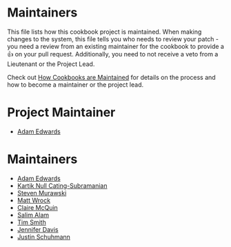 <!-- This is a generated file. Please do not edit directly -->

# Maintainers
This file lists how this cookbook project is maintained. When making changes to the system, this file tells you who needs to review your patch - you need a review from an existing maintainer for the cookbook to provide a :+1: on your pull request. Additionally, you need to not receive a veto from a Lieutenant or the Project Lead.

Check out [How Cookbooks are Maintained](https://github.com/chef-cookbooks/community_cookbook_documentation/blob/master/CONTRIBUTING.MD) for details on the process and how to become a maintainer or the project lead.

# Project Maintainer
* [Adam Edwards](https://github.com/adamedx)

# Maintainers
* [Adam Edwards](https://github.com/adamedx)
* [Kartik Null Cating-Subramanian](https://github.com/ksubrama)
* [Steven Murawski](https://github.com/smurawski)
* [Matt Wrock](https://github.com/mwrock)
* [Claire McQuin](https://github.com/mcquin)
* [Salim Alam](https://github.com/chefsalim)
* [Tim Smith](https://github.com/tas50)
* [Jennifer Davis](https://github.com/sigje)
* [Justin Schuhmann](https://github.com/EasyAsABC123)
